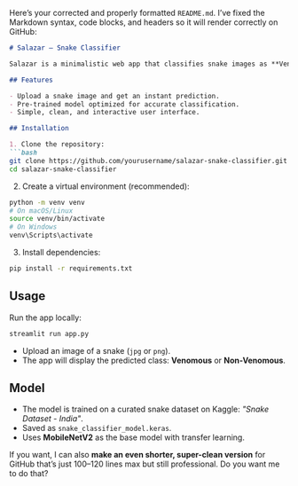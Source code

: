 Here’s your corrected and properly formatted `README.md`. I’ve fixed the Markdown syntax, code blocks, and headers so it will render correctly on GitHub:

````markdown
# Salazar – Snake Classifier

Salazar is a minimalistic web app that classifies snake images as **Venomous** or **Non-Venomous** using a pre-trained deep learning model. The app is built with **Streamlit** and TensorFlow.

## Features

- Upload a snake image and get an instant prediction.
- Pre-trained model optimized for accurate classification.
- Simple, clean, and interactive user interface.

## Installation

1. Clone the repository:  
```bash
git clone https://github.com/yourusername/salazar-snake-classifier.git
cd salazar-snake-classifier
````

2. Create a virtual environment (recommended):

```bash
python -m venv venv
# On macOS/Linux
source venv/bin/activate
# On Windows
venv\Scripts\activate
```

3. Install dependencies:

```bash
pip install -r requirements.txt
```

## Usage

Run the app locally:

```bash
streamlit run app.py
```

* Upload an image of a snake (`jpg` or `png`).
* The app will display the predicted class: **Venomous** or **Non-Venomous**.

## Model

* The model is trained on a curated snake dataset on Kaggle: *"Snake Dataset - India"*.
* Saved as `snake_classifier_model.keras`.
* Uses **MobileNetV2** as the base model with transfer learning.


If you want, I can also **make an even shorter, super-clean version** for GitHub that’s just 100–120 lines max but still professional. Do you want me to do that?
```
